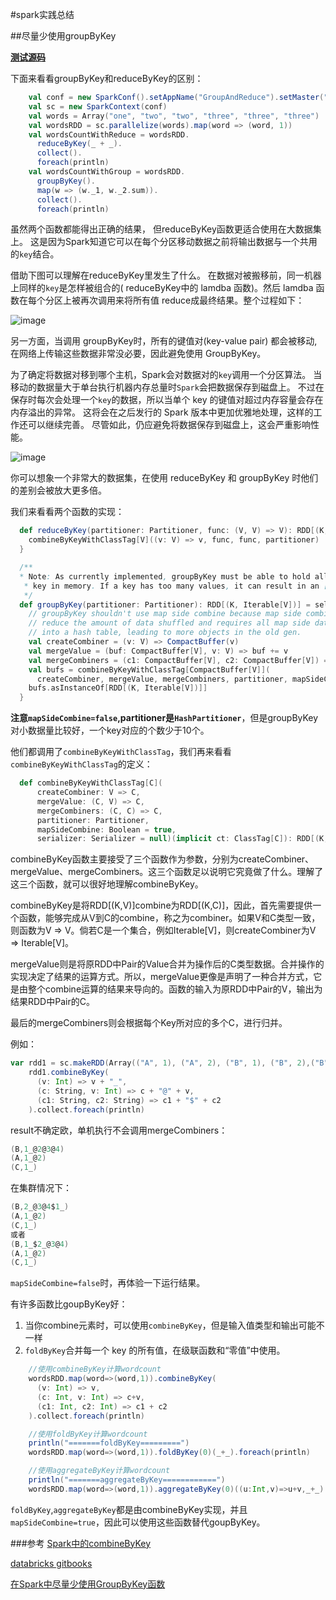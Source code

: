 #spark实践总结

##尽量少使用groupByKey

[**测试源码**](https://github.com/jacksu/utils4s/blob/master/spark-core-demo/src/main/scala/cn/thinkjoy/utils4s/spark/core/GroupByKeyAndReduceByKeyApp.scala)

下面来看看groupByKey和reduceByKey的区别：

```scala   
    val conf = new SparkConf().setAppName("GroupAndReduce").setMaster("local")
    val sc = new SparkContext(conf)
    val words = Array("one", "two", "two", "three", "three", "three")
    val wordsRDD = sc.parallelize(words).map(word => (word, 1))
    val wordsCountWithReduce = wordsRDD.
      reduceByKey(_ + _).
      collect().
      foreach(println)
    val wordsCountWithGroup = wordsRDD.
      groupByKey().
      map(w => (w._1, w._2.sum)).
      collect().
      foreach(println)
```
虽然两个函数都能得出正确的结果， 但reduceByKey函数更适合使用在大数据集上。 这是因为Spark知道它可以在每个分区移动数据之前将输出数据与一个共用的`key`结合。

借助下图可以理解在reduceByKey里发生了什么。 在数据对被搬移前，同一机器上同样的`key`是怎样被组合的( reduceByKey中的 lamdba 函数)。然后 lamdba 函数在每个分区上被再次调用来将所有值 reduce成最终结果。整个过程如下：

![image](https://raw.githubusercontent.com/jacksu/utils4s/master/spark-knowledge/images/reduceByKey.png)

另一方面，当调用 groupByKey时，所有的键值对(key-value pair) 都会被移动,在网络上传输这些数据非常没必要，因此避免使用 GroupByKey。

为了确定将数据对移到哪个主机，Spark会对数据对的`key`调用一个分区算法。 当移动的数据量大于单台执行机器内存总量时`Spark`会把数据保存到磁盘上。 不过在保存时每次会处理一个`key`的数据，所以当单个 key 的键值对超过内存容量会存在内存溢出的异常。 这将会在之后发行的 Spark 版本中更加优雅地处理，这样的工作还可以继续完善。 尽管如此，仍应避免将数据保存到磁盘上，这会严重影响性能。

![image](https://raw.githubusercontent.com/jacksu/utils4s/master/spark-knowledge/images/groupByKey.png)

你可以想象一个非常大的数据集，在使用 reduceByKey 和 groupByKey 时他们的差别会被放大更多倍。

我们来看看两个函数的实现：

```scala
  def reduceByKey(partitioner: Partitioner, func: (V, V) => V): RDD[(K, V)] = self.withScope {
    combineByKeyWithClassTag[V]((v: V) => v, func, func, partitioner)
  }
```

```scala
  /**
  * Note: As currently implemented, groupByKey must be able to hold all the key-value pairs for any
   * key in memory. If a key has too many values, it can result in an [[OutOfMemoryError]].
   */
  def groupByKey(partitioner: Partitioner): RDD[(K, Iterable[V])] = self.withScope {
    // groupByKey shouldn't use map side combine because map side combine does not
    // reduce the amount of data shuffled and requires all map side data be inserted
    // into a hash table, leading to more objects in the old gen.
    val createCombiner = (v: V) => CompactBuffer(v)
    val mergeValue = (buf: CompactBuffer[V], v: V) => buf += v
    val mergeCombiners = (c1: CompactBuffer[V], c2: CompactBuffer[V]) => c1 ++= c2
    val bufs = combineByKeyWithClassTag[CompactBuffer[V]](
      createCombiner, mergeValue, mergeCombiners, partitioner, mapSideCombine = false)
    bufs.asInstanceOf[RDD[(K, Iterable[V])]]
  }
```

**注意`mapSideCombine=false`,partitioner是`HashPartitioner`**，但是groupByKey对小数据量比较好，一个key对应的个数少于10个。

他们都调用了`combineByKeyWithClassTag`，我们再来看看`combineByKeyWithClassTag`的定义：

```scala
  def combineByKeyWithClassTag[C](
      createCombiner: V => C,
      mergeValue: (C, V) => C,
      mergeCombiners: (C, C) => C,
      partitioner: Partitioner,
      mapSideCombine: Boolean = true,
      serializer: Serializer = null)(implicit ct: ClassTag[C]): RDD[(K, C)]
```

combineByKey函数主要接受了三个函数作为参数，分别为createCombiner、mergeValue、mergeCombiners。这三个函数足以说明它究竟做了什么。理解了这三个函数，就可以很好地理解combineByKey。

combineByKey是将RDD[(K,V)]combine为RDD[(K,C)]，因此，首先需要提供一个函数，能够完成从V到C的combine，称之为combiner。如果V和C类型一致，则函数为V => V。倘若C是一个集合，例如Iterable[V]，则createCombiner为V => Iterable[V]。

mergeValue则是将原RDD中Pair的Value合并为操作后的C类型数据。合并操作的实现决定了结果的运算方式。所以，mergeValue更像是声明了一种合并方式，它是由整个combine运算的结果来导向的。函数的输入为原RDD中Pair的V，输出为结果RDD中Pair的C。

最后的mergeCombiners则会根据每个Key所对应的多个C，进行归并。

例如：

```scala
var rdd1 = sc.makeRDD(Array(("A", 1), ("A", 2), ("B", 1), ("B", 2),("B",3),("B",4), ("C", 1)))
    rdd1.combineByKey(
      (v: Int) => v + "_",
      (c: String, v: Int) => c + "@" + v,
      (c1: String, c2: String) => c1 + "$" + c2
    ).collect.foreach(println)
```

result不确定欧，单机执行不会调用mergeCombiners：

```scala
(B,1_@2@3@4)
(A,1_@2)
(C,1_)
```
在集群情况下：

```scala
(B,2_@3@4$1_)
(A,1_@2)
(C,1_)
或者
(B,1_$2_@3@4)
(A,1_@2)
(C,1_)

```

`mapSideCombine=false`时，再体验一下运行结果。

有许多函数比goupByKey好：

1. 当你combine元素时，可以使用`combineByKey`，但是输入值类型和输出可能不一样
2. `foldByKey`合并每一个 key 的所有值，在级联函数和“零值”中使用。

```scala
	//使用combineByKey计算wordcount
    wordsRDD.map(word=>(word,1)).combineByKey(
      (v: Int) => v,
      (c: Int, v: Int) => c+v,
      (c1: Int, c2: Int) => c1 + c2
    ).collect.foreach(println)

    //使用foldByKey计算wordcount
    println("=======foldByKey=========")
    wordsRDD.map(word=>(word,1)).foldByKey(0)(_+_).foreach(println)

    //使用aggregateByKey计算wordcount
    println("=======aggregateByKey============")
    wordsRDD.map(word=>(word,1)).aggregateByKey(0)((u:Int,v)=>u+v,_+_).foreach(println)
```

`foldByKey`,`aggregateByKey`都是由combineByKey实现，并且`mapSideCombine=true`，因此可以使用这些函数替代goupByKey。

###参考
[Spark中的combineByKey](http://zhangyi.farbox.com/post/kai-yuan-kuang-jia/combinebykey-in-spark )

[databricks gitbooks](https://databricks.gitbooks.io/databricks-spark-knowledge-base/content/best_practices/prefer_reducebykey_over_groupbykey.html)

[在Spark中尽量少使用GroupByKey函数](http://www.iteblog.com/archives/1357)